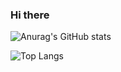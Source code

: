 ### Hi there

![Anurag's GitHub stats](https://github-readme-stats.vercel.app/api?username=ItsMagick&theme=highcontrast&show_icons=true&theme=calm_pink)

![Top Langs](https://github-readme-stats.vercel.app/api/top-langs/?username=ItsMagick&hide_progress=true&theme=calm_pink)

